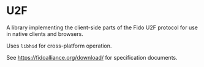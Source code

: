 # U2F

A library implementing the client-side parts of the Fido U2F protocol
for use in native clients and browsers.

Uses `libhid` for cross-platform operation.

See https://fidoalliance.org/download/ for specification documents.

